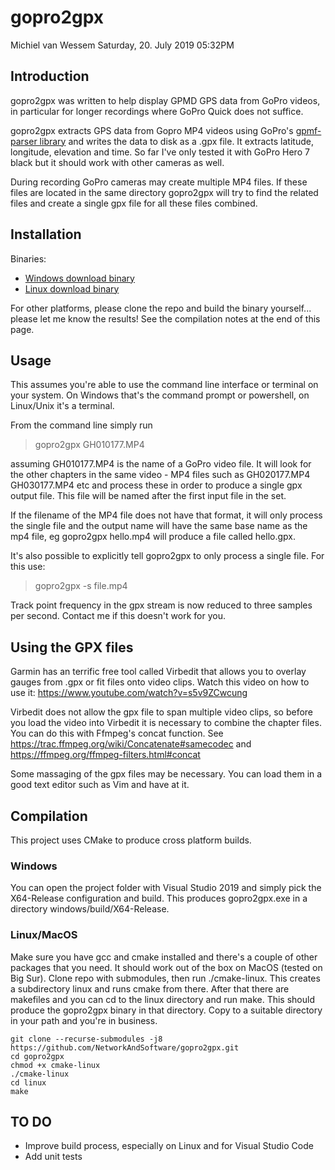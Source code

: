 # gopro2gpx
Michiel van Wessem
Saturday, 20. July 2019 05:32PM 


## Introduction

gopro2gpx  was written to help display GPMD GPS data from GoPro videos, in particular for longer recordings where GoPro Quick does not suffice.

gopro2gpx extracts GPS data from Gopro MP4 videos using GoPro's [gpmf-parser library](https://github.com/gopro/gpmf-parser) and writes the data to disk as a .gpx file. It extracts latitude, longitude, elevation and time. So far I've only tested it with GoPro Hero 7 black but it should work with other cameras as well.

During recording GoPro cameras  may create multiple MP4 files. If these files are located in the same directory gopro2gpx will try to find the related files and create a single gpx file for all these files combined.

## Installation

Binaries:

* [Windows download binary](https://github.com/NetworkAndSoftware/gopro2gpx/blob/master/binaries/gopro2gpx-windows-0.0.1.zip?raw=true "Download Windows .exe file")
* [Linux download binary](https://github.com/NetworkAndSoftware/gopro2gpx/blob/master/binaries/gopro2gpx-linux-0.0.1.zip?raw=true "Download Linux binary")

For other platforms, please clone the repo and build the binary yourself... please let me know the results! See the compilation notes at the end of this page.

## Usage

This assumes you're able to use the command line interface or terminal on your system. On Windows that's the command prompt or powershell, on Linux/Unix it's a terminal.

From the command line simply run

>gopro2gpx GH010177.MP4

assuming GH010177.MP4 is the name of a GoPro video file. It will look for the other chapters in the same video - MP4 files such as GH020177.MP4 GH030177.MP4 etc and process these in order to produce a single gpx output file. This file will be named after the first input file in the set.

If the filename of the MP4 file does not have that format, it will only process the single file and the output name will have the same base name as the mp4 file, eg gopro2gpx hello.mp4 will produce a file called hello.gpx.

It's also possible to explicitly tell gopro2gpx to only process a single file. For this use:
>gopro2gpx -s file.mp4

Track point frequency in the gpx stream is now reduced to three samples per second. Contact me if this doesn't work for you.

## Using the GPX files
Garmin has an terrific free tool called Virbedit that allows you to overlay gauges from .gpx or fit files onto video clips. 
Watch this video on how to use it: https://www.youtube.com/watch?v=s5v9ZCwcung 
 
Virbedit does not allow the gpx file to span multiple video clips, so before you load the video into Virbedit it is necessary to combine the chapter files. You can do this with Ffmpeg's concat function. See https://trac.ffmpeg.org/wiki/Concatenate#samecodec and https://ffmpeg.org/ffmpeg-filters.html#concat 

Some massaging of the gpx files may be necessary. You can load them in a good text editor such as Vim and have at it.

## Compilation

This project uses CMake to produce cross platform builds. 

### Windows 
You can open the project folder with Visual Studio 2019 and simply pick the X64-Release configuration and build. This produces gopro2gpx.exe in a directory windows/build/X64-Release.

### Linux/MacOS
Make sure you have gcc and cmake installed and there's a couple of other packages that you need. It should work out of the box on MacOS (tested on Big Sur).
Clone repo with submodules, then run ./cmake-linux. This creates a subdirectory linux and runs cmake from there. After that there are makefiles and you can cd to the linux directory and run make. This should produce the gopro2gpx binary in that directory. Copy to a suitable directory in your path and you're in business.

```
git clone --recurse-submodules -j8 https://github.com/NetworkAndSoftware/gopro2gpx.git
cd gopro2gpx
chmod +x cmake-linux
./cmake-linux
cd linux
make
```

## TO DO
- Improve build process, especially on Linux and for Visual Studio Code
- Add unit tests
